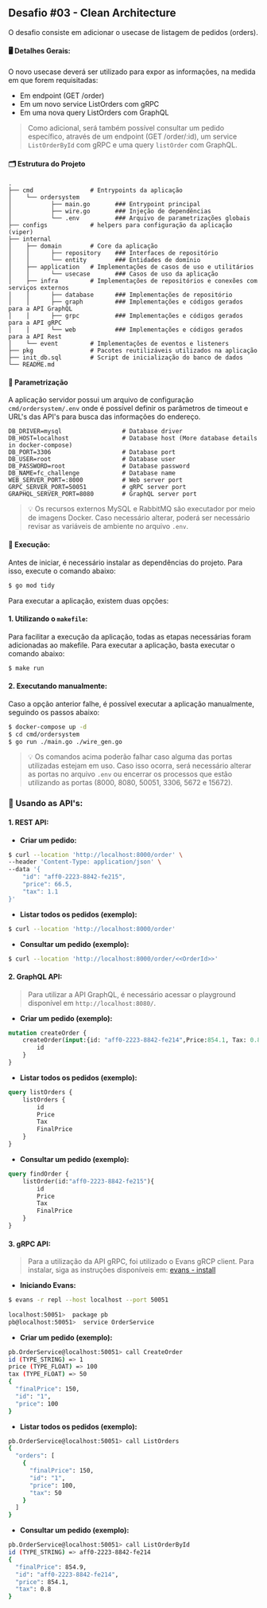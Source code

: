 ## Desafio #03 - Clean Architecture

O desafio consiste em adicionar o usecase de listagem de pedidos (orders).

#### 🖥️ Detalhes Gerais:

O novo usecase deverá ser utilizado para expor as informações, na medida em que forem requisitadas:
- Em endpoint (GET /order)
- Em um novo service ListOrders com gRPC
- Em uma nova query ListOrders com GraphQL

> Como adicional, será também possível consultar um pedido específico, através de um endpoint (GET /order/:id), um service `ListOrderById` com gRPC e uma query `listOrder` com GraphQL.

#### 🗂️ Estrutura do Projeto
    .
    ├── cmd                # Entrypoints da aplicação
    │    └── ordersystem   
    │           ├── main.go       ### Entrypoint principal
    │           ├── wire.go       ### Injeção de dependências
    │           └── .env          ### Arquivo de parametrizações globais
    ├── configs            # helpers para configuração da aplicação (viper)
    ├── internal
    │    ├── domain        # Core da aplicação
    │    │      ├── repository    ### Interfaces de repositório
    │    │      └── entity        ### Entidades de domínio
    │    ├── application   # Implementações de casos de uso e utilitários
    │    │      └── usecase       ### Casos de uso da aplicação
    │    ├── infra         # Implementações de repositórios e conexões com serviços externos
    │    │      ├── database      ### Implementações de repositório
    │    │      ├── graph         ### Implementações e códigos gerados para a API GraphQL
    │    │      ├── grpc          ### Implementações e códigos gerados para a API gRPC
    │    │      └── web           ### Implementações e códigos gerados para a API Rest
    │    └── event         # Implementações de eventos e listeners
    ├── pkg                # Pacotes reutilizáveis utilizados na aplicação
    ├── init_db.sql        # Script de inicialização do banco de dados
    └── README.md

#### 🧭 Parametrização
A aplicação servidor possui um arquivo de configuração `cmd/ordersystem/.env` onde é possível definir os parâmetros de timeout e URL's das API's para busca das informações do endereço.

```
DB_DRIVER=mysql                 # Database driver
DB_HOST=localhost               # Database host (More database details in docker-compose)
DB_PORT=3306                    # Database port
DB_USER=root                    # Database user
DB_PASSWORD=root                # Database password
DB_NAME=fc_challenge            # Database name
WEB_SERVER_PORT=:8000           # Web server port
GRPC_SERVER_PORT=50051          # gRPC server port
GRAPHQL_SERVER_PORT=8080        # GraphQL server port
```

> 💡 Os recursos externos MySQL e RabbitMQ são executador por meio de imagens Docker. Caso necessário alterar, poderá ser necessário revisar as variáveis de ambiente no arquivo `.env`.

#### 🚀 Execução:
Antes de iniciar, é necessário instalar as dependências do projeto. Para isso, execute o comando abaixo:
```bash
$ go mod tidy
```

Para executar a aplicação, existem duas opções:

#### 1. Utilizando o `makefile`:
Para facilitar a execução da aplicação, todas as etapas necessárias foram adicionadas ao makefile. Para executar a aplicação, basta executar o comando abaixo:
```bash
$ make run
```

#### 2. Executando manualmente:
Caso a opção anterior falhe, é possível executar a aplicação manualmente, seguindo os passos abaixo:
```bash
$ docker-compose up -d
$ cd cmd/ordersystem
$ go run ./main.go ./wire_gen.go
```

> 💡 Os comandos acima poderão falhar caso alguma das portas utilizadas estejam em uso. Caso isso ocorra, será necessário alterar as portas no arquivo `.env` ou encerrar os processos que estão utilizando as portas (8000, 8080, 50051, 3306, 5672 e 15672).

### 📝 Usando as API's:

#### 1. REST API:

- **Criar um pedido:**
```bash
$ curl --location 'http://localhost:8000/order' \
--header 'Content-Type: application/json' \
--data '{
    "id": "aff0-2223-8842-fe215",
    "price": 66.5,
    "tax": 1.1
}'
```

- **Listar todos os pedidos (exemplo):**
```bash
$ curl --location 'http://localhost:8000/order'
```

- **Consultar um pedido (exemplo):**
```bash
$ curl --location 'http://localhost:8000/order/<<OrderId>>'
```

#### 2. GraphQL API:

> Para utilizar a API GraphQL, é necessário acessar o playground disponível em `http://localhost:8080/`.

- **Criar um pedido (exemplo):**
```graphql
mutation createOrder {
    createOrder(input:{id: "aff0-2223-8842-fe214",Price:854.1, Tax: 0.8}){
        id
    }
}
```

- **Listar todos os pedidos (exemplo):**
```graphql
query listOrders {
    listOrders {
        id
        Price
        Tax
        FinalPrice
    }
}
```

- **Consultar um pedido (exemplo):**
```graphql
query findOrder {
    listOrder(id:"aff0-2223-8842-fe215"){
        id
        Price
        Tax
        FinalPrice
    }
}
```

#### 3. gRPC API:

> Para a utilização da API gRPC, foi utilizado o Evans gRCP client. Para instalar, siga as instruções disponíveis em: [evans - install](https://github.com/ktr0731/evans?tab=readme-ov-file#installation)


- **Iniciando Evans:**
```bash
$ evans -r repl --host localhost --port 50051
 
localhost:50051>  package pb
pb@localhost:50051>  service OrderService
```

- **Criar um pedido (exemplo):**
```bash
pb.OrderService@localhost:50051> call CreateOrder
id (TYPE_STRING) => 1
price (TYPE_FLOAT) => 100
tax (TYPE_FLOAT) => 50
{
  "finalPrice": 150,
  "id": "1",
  "price": 100
}
```

- **Listar todos os pedidos (exemplo):**
```bash
pb.OrderService@localhost:50051> call ListOrders
{
  "orders": [
    {
      "finalPrice": 150,
      "id": "1",
      "price": 100,
      "tax": 50
    }
  ]
}
```

- **Consultar um pedido (exemplo):**
```bash
pb.OrderService@localhost:50051> call ListOrderById
id (TYPE_STRING) => aff0-2223-8842-fe214
{
  "finalPrice": 854.9,
  "id": "aff0-2223-8842-fe214",
  "price": 854.1,
  "tax": 0.8
}
```
